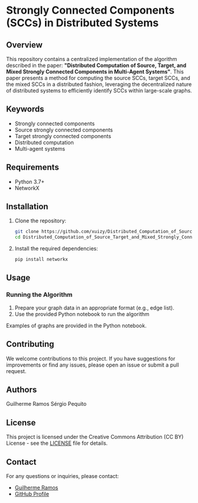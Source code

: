 # Strongly Connected Components (SCCs) in Distributed Systems

## Overview

This repository contains a centralized implementation of the algorithm described in the paper: **"Distributed Computation of Source, Target, and Mixed Strongly Connected Components in Multi-Agent Systems"**. This paper presents a method for computing the source SCCs, target SCCs, and the mixed SCCs in a distributed fashion, leveraging the decentralized nature of distributed systems to efficiently identify SCCs within large-scale graphs.

## Keywords

- Strongly connected components
- Source strongly connected components
- Target strongly connected components
- Distributed computation
- Multi-agent systems


## Requirements

- Python 3.7+
- NetworkX


## Installation

1. Clone the repository:
    ```bash
    git clone https://github.com/xuizy/Distributed_Computation_of_Source_Target_and_Mixed_Strongly_Connected_Components/tree/main
    cd Distributed_Computation_of_Source_Target_and_Mixed_Strongly_Connected_Components
    ```

2. Install the required dependencies:
    ```bash
    pip install networkx
    ```

## Usage

### Running the Algorithm

1. Prepare your graph data in an appropriate format (e.g., edge list).
2. Use the provided Python notebook to run the algorithm


Examples of graphs are provided in the Python notebook. 

## Contributing

We welcome contributions to this project. If you have suggestions for improvements or find any issues, please open an issue or submit a pull request.

## Authors

Guilherme Ramos
Sérgio Pequito

## License

This project is licensed under the Creative Commons Attribution (CC BY) License - see the [LICENSE](LICENSE) file for details.

## Contact

For any questions or inquiries, please contact:

- [Guilherme Ramos](mailto:guilherme.ramos@tecnico.ulisboa.pt)
- [GitHub Profile](https://github.com/xuizy)

